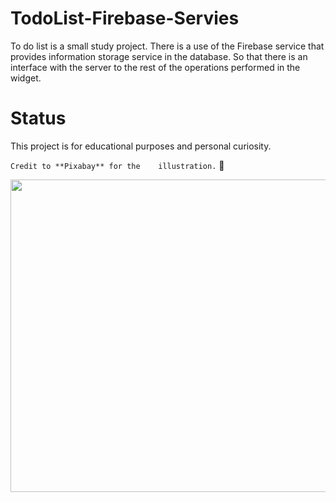 # TodoList-Firebase-Servies
 To do list is a small study project.
 There is a use of the Firebase service that provides information storage service in the database.
 So that there is an interface with the server to the rest of the operations performed in the widget. 


 # Status
   This project is for educational purposes and personal curiosity.

 `Credit to **Pixabay** for the    illustration.` :hugs:



<img src=https://user-images.githubusercontent.com/57037365/114315343-41720580-9b07-11eb-8531-a4ce930a5d55.jpg width="600" height="500">
